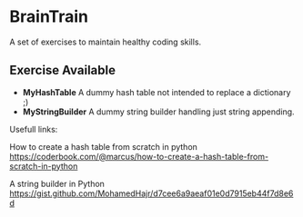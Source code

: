 # BrainTrain
 A set of exercises to maintain healthy coding skills.

## Exercise Available

- **MyHashTable** A dummy hash table not intended to replace a dictionary ;)
- **MyStringBuilder** A dummy string builder handling just string appending.

Usefull links:

How to create a hash table from scratch in python
https://coderbook.com/@marcus/how-to-create-a-hash-table-from-scratch-in-python

A string builder in Python
https://gist.github.com/MohamedHajr/d7cee6a9aeaf01e0d7915eb44f7d8e6d